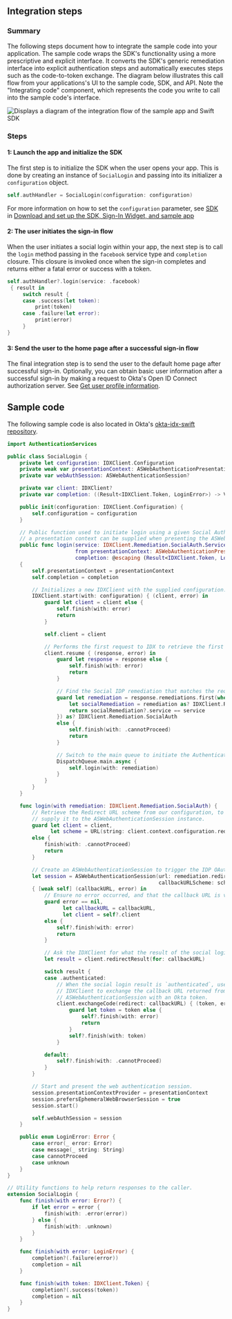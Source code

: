## Integration steps

### Summary

The following steps document how to integrate the sample code into your
application. The sample code wraps the SDK's functionality using a more
prescriptive and explicit interface. It converts the SDK's generic remediation
interface into explicit authentication steps and automatically executes steps
such as the code-to-token exchange. The diagram below illustrates this call flow
from your applications's UI to the sample code, SDK, and API. Note the "Integrating code"
component, which represents the code you write to call into the sample code's interface.

<div class="common-image-format">

 ![Displays a diagram of the integration flow of the sample app and Swift SDK](/img/oie-embedded-sdk/oie-embedded-sdk-swift-sample-code-overview.png)

</div>

### Steps

#### 1: Launch the app and initialize the SDK

The first step is to initialize the SDK when the user opens your app.
This is done by creating an instance of `SocialLogin` and passing
into its initializer a `configuration` object.

 ```swift
self.authHandler = SocialLogin(configuration: configuration)
```

For more information on how to set the `configuration` parameter, see
[SDK](/docs/guides/oie-embedded-common-download-setup-app/ios/main/#sdk)
in
[Download and set up the SDK, Sign-In Widget, and sample app](/docs/guides/oie-embedded-common-download-setup-app/ios/main)

#### 2: The user initiates the sign-in flow

When the user initiates a social login within your app, the next step
is to call the `login` method passing in the `facebook` service type
and `completion` closure. This closure is invoked once when the sign-in completes
and returns either a fatal error or success with a token.

```swift
self.authHandler?.login(service: .facebook)
 { result in
     switch result {
     case .success(let token):
         print(token)
     case .failure(let error):
         print(error)
     }
}
```

#### 3: Send the user to the home page after a successful sign-in flow

The final integration step is to send the user to the default home page
after successful sign-in. Optionally, you can obtain basic user information after a
successful sign-in by making a request to Okta's Open ID Connect authorization server.
See [Get user profile information](/docs/guides/oie-embedded-sdk-use-cases/ios/oie-embedded-sdk-use-case-basic-sign-in/#get-user-profile-information).


## Sample code

The following sample code is also located in Okta's
[okta-idx-swift repository](https://github.com/okta/okta-idx-swift/blob/master/Samples/Signin%20Samples/BasicLogin.swift).

```swift
import AuthenticationServices

public class SocialLogin {
    private let configuration: IDXClient.Configuration
    private weak var presentationContext: ASWebAuthenticationPresentationContextProviding?
    private var webAuthSession: ASWebAuthenticationSession?

    private var client: IDXClient?
    private var completion: ((Result<IDXClient.Token, LoginError>) -> Void)?

    public init(configuration: IDXClient.Configuration) {
        self.configuration = configuration
    }

    // Public function used to initiate login using a given Social Authentication service. Optionally,
    // a presentation context can be supplied when presenting the ASWebAuthenticationSession instance.
    public func login(service: IDXClient.Remediation.SocialAuth.Service,
                      from presentationContext: ASWebAuthenticationPresentationContextProviding? = nil,
                      completion: @escaping (Result<IDXClient.Token, LoginError>) -> Void)
    {
        self.presentationContext = presentationContext
        self.completion = completion

        // Initializes a new IDXClient with the supplied configuration.
        IDXClient.start(with: configuration) { (client, error) in
            guard let client = client else {
                self.finish(with: error)
                return
            }

            self.client = client

            // Performs the first request to IDX to retrieve the first response.
            client.resume { (response, error) in
                guard let response = response else {
                    self.finish(with: error)
                    return
                }

                // Find the Social IDP remediation that matches the requested social auth service.
                guard let remediation = response.remediations.first(where: { remediation in
                    let socialRemediation = remediation as? IDXClient.Remediation.SocialAuth
                    return socialRemediation?.service == service
                }) as? IDXClient.Remediation.SocialAuth
                else {
                    self.finish(with: .cannotProceed)
                    return
                }

                // Switch to the main queue to initiate the AuthenticationServices workflow.
                DispatchQueue.main.async {
                    self.login(with: remediation)
                }
            }
        }
    }

    func login(with remediation: IDXClient.Remediation.SocialAuth) {
        // Retrieve the Redirect URL scheme from our configuration, to
        // supply it to the ASWebAuthenticationSession instance.
        guard let client = client,
              let scheme = URL(string: client.context.configuration.redirectUri)?.scheme
        else {
            finish(with: .cannotProceed)
            return
        }

        // Create an ASWebAuthenticationSession to trigger the IDP OAuth2 flow.
        let session = ASWebAuthenticationSession(url: remediation.redirectUrl,
                                                 callbackURLScheme: scheme)
        { [weak self] (callbackURL, error) in
            // Ensure no error occurred, and that the callback URL is valid.
            guard error == nil,
                  let callbackURL = callbackURL,
                  let client = self?.client
            else {
                self?.finish(with: error)
                return
            }

            // Ask the IDXClient for what the result of the social login was.
            let result = client.redirectResult(for: callbackURL)

            switch result {
            case .authenticated:
                // When the social login result is `authenticated`, use the
                // IDXClient to exchange the callback URL returned from
                // ASWebAuthenticationSession with an Okta token.
                client.exchangeCode(redirect: callbackURL) { (token, error) in
                    guard let token = token else {
                        self?.finish(with: error)
                        return
                    }
                    self?.finish(with: token)
                }

            default:
                self?.finish(with: .cannotProceed)
            }
        }

        // Start and present the web authentication session.
        session.presentationContextProvider = presentationContext
        session.prefersEphemeralWebBrowserSession = true
        session.start()

        self.webAuthSession = session
    }

    public enum LoginError: Error {
        case error(_ error: Error)
        case message(_ string: String)
        case cannotProceed
        case unknown
    }
}

// Utility functions to help return responses to the caller.
extension SocialLogin {
    func finish(with error: Error?) {
        if let error = error {
            finish(with: .error(error))
        } else {
            finish(with: .unknown)
        }
    }

    func finish(with error: LoginError) {
        completion?(.failure(error))
        completion = nil
    }

    func finish(with token: IDXClient.Token) {
        completion?(.success(token))
        completion = nil
    }
}
```
